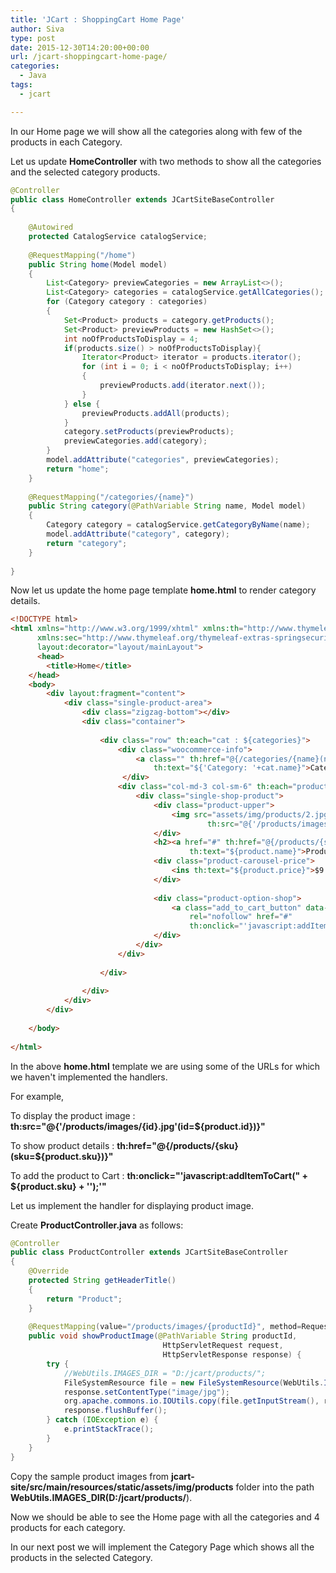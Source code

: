 ```yaml
---
title: 'JCart : ShoppingCart Home Page'
author: Siva
type: post
date: 2015-12-30T14:20:00+00:00
url: /jcart-shoppingcart-home-page/
categories:
  - Java
tags:
  - jcart

---
```

In our Home page we will show all the categories along with few of the products in each Category.
  
Let us update **HomeController** with two methods to show all the categories and the selected category products.

```java
@Controller
public class HomeController extends JCartSiteBaseController
{	
	
	@Autowired 
	protected CatalogService catalogService;
	
	@RequestMapping("/home")
	public String home(Model model)
	{
		List<Category> previewCategories = new ArrayList<>();
		List<Category> categories = catalogService.getAllCategories();
		for (Category category : categories)
		{
			Set<Product> products = category.getProducts();
			Set<Product> previewProducts = new HashSet<>();
			int noOfProductsToDisplay = 4;
			if(products.size() > noOfProductsToDisplay){
				Iterator<Product> iterator = products.iterator();
				for (int i = 0; i < noOfProductsToDisplay; i++)
				{
					previewProducts.add(iterator.next());
				}
			} else {
				previewProducts.addAll(products);
			}	
			category.setProducts(previewProducts);
			previewCategories.add(category);
		}
		model.addAttribute("categories", previewCategories);
		return "home";
	}
	
	@RequestMapping("/categories/{name}")
	public String category(@PathVariable String name, Model model)
	{
		Category category = catalogService.getCategoryByName(name);
		model.addAttribute("category", category);
		return "category";
	}
	
}
```

Now let us update the home page template **home.html** to render category details.

```html
<!DOCTYPE html>
<html xmlns="http://www.w3.org/1999/xhtml" xmlns:th="http://www.thymeleaf.org"
	  xmlns:sec="http://www.thymeleaf.org/thymeleaf-extras-springsecurity3"
      layout:decorator="layout/mainLayout">      
      <head>
        <title>Home</title>
    </head>
    <body>
    	<div layout:fragment="content">
    		<div class="single-product-area">
		        <div class="zigzag-bottom"></div>
		        <div class="container">
		        	
		            <div class="row" th:each="cat : ${categories}">
		            	<div class="woocommerce-info"> 
		            		<a class="" th:href="@{/categories/{name}(name=${cat.name})}" 
		            			th:text="${'Category: '+cat.name}">Category Name</a>
		                 </div>
		                <div class="col-md-3 col-sm-6" th:each="product : ${cat.products}">
		                    <div class="single-shop-product">
		                        <div class="product-upper">
		                            <img src="assets/img/products/2.jpg" alt="" 
		                            		th:src="@{'/products/images/{id}.jpg'(id=${product.id})}"/>
		                        </div>
		                        <h2><a href="#" th:href="@{/products/{sku}(sku=${product.sku})}" 
		                        		th:text="${product.name}">Product Name</a></h2>
		                        <div class="product-carousel-price">
		                            <ins th:text="${product.price}">$9.00</ins>
		                        </div>  
		                        
		                        <div class="product-option-shop">
		                            <a class="add_to_cart_button" data-quantity="1" data-product_sku="" data-product_id="70" 
		                            	rel="nofollow" href="#"
		                            	th:onclick="'javascript:addItemToCart(\'' + ${product.sku} + '\');'">Add to cart</a>
		                        </div>
		                    </div>
		                </div>
		                
		            </div>
		            
		        </div>
		    </div>
    	</div>
    	
    </body>
    
</html>
```

In the above **home.html** template we are using some of the URLs for which we haven't implemented the handlers.

For example,
  
To display the product image : **th:src="@{'/products/images/{id}.jpg'(id=${product.id})}"**
  
To show product details : **th:href="@{/products/{sku}(sku=${product.sku})}"**
  
To add the product to Cart : **th:onclick="'javascript:addItemToCart(\" + ${product.sku} + '\');'"**

Let us implement the handler for displaying product image.

Create **ProductController.java** as follows:

```java
@Controller
public class ProductController extends JCartSiteBaseController
{	
	@Override
	protected String getHeaderTitle()
	{
		return "Product";
	}	
	
	@RequestMapping(value="/products/images/{productId}", method=RequestMethod.GET)
	public void showProductImage(@PathVariable String productId, 
	                              HttpServletRequest request, 
	                              HttpServletResponse response) {
		try {
			//WebUtils.IMAGES_DIR = "D:/jcart/products/";
			FileSystemResource file = new FileSystemResource(WebUtils.IMAGES_DIR +productId+".jpg");     
			response.setContentType("image/jpg");
			org.apache.commons.io.IOUtils.copy(file.getInputStream(), response.getOutputStream());
			response.flushBuffer();
		} catch (IOException e) {
			e.printStackTrace();
		}
	}
}
```

Copy the sample product images from **jcart-site/src/main/resources/static/assets/img/products** folder into the path **WebUtils.IMAGES_DIR(D:/jcart/products/**).

Now we should be able to see the Home page with all the categories and 4 products for each category.

In our next post we will implement the Category Page which shows all the products in the selected Category.
